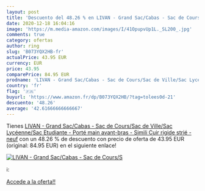 ```yaml
---
layout: post
title: 'Descuento del 48.26 % en LIVAN - Grand Sac/Cabas - Sac de Cours/S'
date: 2020-12-18 16:04:16
image: 'https://m.media-amazon.com/images/I/41OpupvUp1L._SL200_.jpg'
comments: true
category: ofertas
author: ring
slug: 'B073YQX2HB-fr'
actualPrice: 43.95 EUR
currency: EUR
price: 43.95
comparePrice: 84.95 EUR
prodname: 'LIVAN - Grand Sac/Cabas - Sac de Cours/Sac de Ville/Sac Lycéenne/Sac Etudiante - Porté main  avant-bras - Simili Cuir rigide strié - neuf'
country: 'fr'
flag: '🇫🇷'
buyurl: 'https://www.amazon.fr/dp/B073YQX2HB/?tag=tolees0d-21'
descuento: '48.26'
average: '42.61666666666667'
---
```


Tienes [LIVAN - Grand Sac/Cabas - Sac de Cours/Sac de Ville/Sac Lycéenne/Sac Etudiante - Porté main  avant-bras - Simili Cuir rigide strié - neuf](https://www.amazon.fr/dp/B073YQX2HB/?tag=tolees0d-21) con un 48.26 % de descuento con precio de oferta de 43.95 EUR (original: 84.95 EUR) en el siguiente enlace!

[![LIVAN - Grand Sac/Cabas - Sac de Cours/S](https://m.media-amazon.com/images/I/41OpupvUp1L._SL200_.jpg)](https://www.amazon.fr/dp/B073YQX2HB/?tag=tolees0d-21)

ℹ️:


[Accede a la oferta!!](https://www.amazon.fr/dp/B073YQX2HB/?tag=tolees0d-21)
